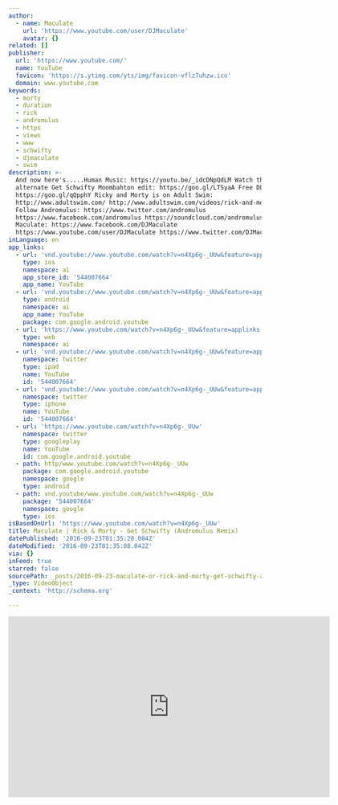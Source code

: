 ```yaml
---
author:
  - name: Maculate
    url: 'https://www.youtube.com/user/DJMaculate'
    avatar: {}
related: []
publisher:
  url: 'https://www.youtube.com/'
  name: YouTube
  favicon: 'https://s.ytimg.com/yts/img/favicon-vflz7uhzw.ico'
  domain: www.youtube.com
keywords:
  - morty
  - duration
  - rick
  - andromulus
  - https
  - views
  - www
  - schwifty
  - djmaculate
  - swim
description: >-
  And now here's.....Human Music: https://youtu.be/_idcDNpQdLM Watch the
  alternate Get Schwifty Moombahton edit: https://goo.gl/LTSyaA Free DL:
  https://goo.gl/qQpphY Ricky and Morty is on Adult Swim:
  http://www.adultswim.com/ http://www.adultswim.com/videos/rick-and-morty/
  Follow Andromulus: https://www.twitter.com/andromulus
  https://www.facebook.com/andromulus https://soundcloud.com/andromulus Video by
  Maculate: https://www.facebook.com/DJMaculate
  https://www.youtube.com/user/DJMaculate https://www.twitter.com/DJMaculate
inLanguage: en
app_links:
  - url: 'vnd.youtube://www.youtube.com/watch?v=n4Xp6g-_UUw&feature=applinks'
    type: ios
    namespace: ai
    app_store_id: '544007664'
    app_name: YouTube
  - url: 'vnd.youtube://www.youtube.com/watch?v=n4Xp6g-_UUw&feature=applinks'
    type: android
    namespace: ai
    app_name: YouTube
    package: com.google.android.youtube
  - url: 'https://www.youtube.com/watch?v=n4Xp6g-_UUw&feature=applinks'
    type: web
    namespace: ai
  - url: 'vnd.youtube://www.youtube.com/watch?v=n4Xp6g-_UUw&feature=applinks'
    namespace: twitter
    type: ipad
    name: YouTube
    id: '544007664'
  - url: 'vnd.youtube://www.youtube.com/watch?v=n4Xp6g-_UUw&feature=applinks'
    namespace: twitter
    type: iphone
    name: YouTube
    id: '544007664'
  - url: 'https://www.youtube.com/watch?v=n4Xp6g-_UUw'
    namespace: twitter
    type: googleplay
    name: YouTube
    id: com.google.android.youtube
  - path: http/www.youtube.com/watch?v=n4Xp6g-_UUw
    package: com.google.android.youtube
    namespace: google
    type: android
  - path: vnd.youtube/www.youtube.com/watch?v=n4Xp6g-_UUw
    package: '544007664'
    namespace: google
    type: ios
isBasedOnUrl: 'https://www.youtube.com/watch?v=n4Xp6g-_UUw'
title: Maculate | Rick & Morty - Get Schwifty (Andromulus Remix)
datePublished: '2016-09-23T01:35:28.084Z'
dateModified: '2016-09-23T01:35:08.042Z'
via: {}
inFeed: true
starred: false
sourcePath: _posts/2016-09-23-maculate-or-rick-and-morty-get-schwifty-andromulus-remix.md
_type: VideoObject
_context: 'http://schema.org'

---
```

<iframe src="https://cdn.embedly.com/widgets/media.html?src=https%3A%2F%2Fwww.youtube.com%2Fembed%2Fn4Xp6g-_UUw%3Ffeature%3Doembed&amp;url=http%3A%2F%2Fwww.youtube.com%2Fwatch%3Fv%3Dn4Xp6g-_UUw&amp;image=https%3A%2F%2Fi.ytimg.com%2Fvi%2Fn4Xp6g-_UUw%2Fhqdefault.jpg&amp;key=b7d04c9b404c499eba89ee7072e1c4f7&amp;type=text%2Fhtml&amp;schema=youtube" width="640" height="360" scrolling="no" frameborder="0" allowfullscreen="" style=""></iframe>